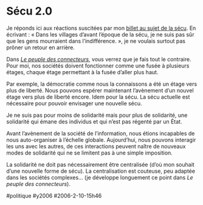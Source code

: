 # Sécu 2.0

Je réponds ici aux réactions suscitées par mon [billet au sujet de la sécu](la-fin-de-la-scu.md). En écrivant : « Dans les villages d’avant l’époque de la sécu, je ne suis pas sûr que les gens mourraient dans l’indifférence. », je ne voulais surtout pas prôner un retour en arrière.

Dans *[Le peuple des connecteurs](../../page/le-peuple-des-connecteurs)*, vous verrez que je fais tout le contraire. Pour moi, nos sociétés doivent fonctionner comme une fusée à plusieurs étages, chaque étage permettant à la fusée d’aller plus haut.

Par exemple, la démocratie comme nous la connaissons a été un étage vers plus de liberté. Nous pouvons espérer maintenant l’avènement d’un nouvel étage vers plus de liberté encore. Idem pour la sécu. La sécu actuelle est nécessaire pour pouvoir envisager une nouvelle sécu.

Je ne suis pas pour moins de solidarité mais pour plus de solidarité, une solidarité qui émane des individus et qui n’est pas régenté par un État.

Avant l’avènement de la société de l’information, nous étions incapables de nous auto-organiser à l’échelle globale. Aujourd’hui, nous pouvons interagir les uns avec les autres, de ces interactions peuvent naître de nouveaux modes de solidarité qui ne se limitent pas à une simple imposition.

La solidarité ne doit pas nécessairement être centralisée (d’où mon souhait d’une nouvelle forme de sécu). La centralisation est couteuse, peu adaptée dans les sociétés complexes... (je développe longuement ce point dans *Le peuple des connecteurs*).

#politique #y2006 #2006-2-10-15h46
